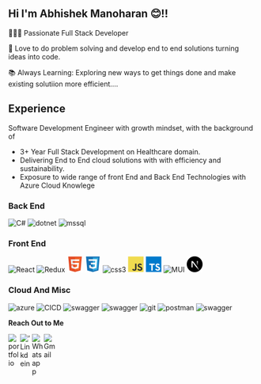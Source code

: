 ## Hi I'm Abhishek Manoharan 😊!!

👨🏽‍💻 Passionate Full Stack Developer
  
🚀 Love to do problem solving and develop end to end solutions turning ideas into code.

📚 Always Learning:
Exploring new ways to get things done and make existing solutiion more efficient....

## Experience
Software Development Engineer with growth mindset, with the background of
  - 3+ Year Full Stack Development on Healthcare domain.
  - Delivering End to End cloud solutions with with efficiency and sustainability.
  - Exposure to wide range of front End and Back End Technologies with Azure Cloud Knowlege 
       
### Back End

<p align="left">
   <img src="https://user-images.githubusercontent.com/25181517/121405384-444d7300-c95d-11eb-959f-913020d3bf90.png" alt="C#" width="32" height="32"/>
   <img src="https://user-images.githubusercontent.com/25181517/121405754-b4f48f80-c95d-11eb-8893-fc325bde617f.png" alt="dotnet" width="32" height="32"/>
  <img src="https://github.com/marwin1991/profile-technology-icons/assets/19180175/3b371807-db7c-45b4-8720-c0cfc901680a" alt="mssql" width="32" height="32"/>
</p>

### Front End

<p align="left">
   <img src="https://user-images.githubusercontent.com/25181517/183897015-94a058a6-b86e-4e42-a37f-bf92061753e5.png" alt="React" width="32" height="32"/>
   <img src="https://user-images.githubusercontent.com/25181517/187896150-cc1dcb12-d490-445c-8e4d-1275cd2388d6.png" alt="Redux" width="32" height="32"/>
  <img src="https://raw.githubusercontent.com/devicons/devicon/master/icons/html5/html5-original.svg" alt="html5" width="32" height="32"/>
  <img src="https://raw.githubusercontent.com/devicons/devicon/master/icons/css3/css3-original.svg" alt="css3" width="32" height="32"/>
  <img src="https://user-images.githubusercontent.com/25181517/183890595-779a7e64-3f43-4634-bad2-eceef4e80268.png"  alt="css3" width="32" height="32" />
  <img src="https://raw.githubusercontent.com/devicons/devicon/master/icons/javascript/javascript-original.svg" alt="javascript" width="32" height="32"/>
  <img src="https://raw.githubusercontent.com/devicons/devicon/master/icons/typescript/typescript-original.svg" alt="typescript" width="32" height="32"/>
  <img src="https://user-images.githubusercontent.com/25181517/189716630-fe6c084c-6c66-43af-aa49-64c8aea4a5c2.png" alt="MUI" width="32" height="32"/>
  <img src="https://raw.githubusercontent.com/devicons/devicon/master/icons/nextjs/nextjs-original.svg" alt="nextjs" width="32" height="32"/>

</p>

### Cloud And Misc

<p align="left">
   <img src="https://user-images.githubusercontent.com/25181517/183911544-95ad6ba7-09bf-4040-ac44-0adafedb9616.png" alt="azure" width="32" height="32"/>
  <img src="https://user-images.githubusercontent.com/25181517/183868728-b2e11072-00a5-47e2-8a4e-4ebbb2b8c554.png" alt="CICD" width="32" height="32"/>   
  <img src="https://user-images.githubusercontent.com/25181517/117207330-263ba280-adf4-11eb-9b97-0ac5b40bc3be.png" alt="swagger" width="32" height="32"/>
  <img src="https://user-images.githubusercontent.com/25181517/182534006-037f08b5-8e7b-4e5f-96b6-5d2a5558fa85.png" alt="swagger" width="32" height="32"/>
  
  <img src="https://user-images.githubusercontent.com/25181517/192108372-f71d70ac-7ae6-4c0d-8395-51d8870c2ef0.png" alt="git" width="32" height="32"/>
  <img src="https://user-images.githubusercontent.com/25181517/192109061-e138ca71-337c-4019-8d42-4792fdaa7128.png" alt="postman" width="32" height="32"/> 
  <img src="https://user-images.githubusercontent.com/25181517/186711335-a3729606-5a78-4496-9a36-06efcc74f800.png" alt="swagger" width="32" height="32"/>


</p>


**Reach Out to Me**

<a href="https://abhishekmano.github.io" target="_blank">
  <img align="left" alt="portfolio" width="24px" src="https://cdn.jsdelivr.net/npm/simple-icons@v3/icons/github.svg" />
</a>
<a href="https://linkedin.com/in/abhishek-mano">
  <img align="left" alt="'Linkdein" width="24px" src="https://cdn.jsdelivr.net/npm/simple-icons@v3/icons/linkedin.svg" />
</a>

<a href="https://wa.me/+8891410500">
  <img align="left" alt="Whatsapp" width="24px" src="https://cdn.jsdelivr.net/npm/simple-icons@v3/icons/whatsapp.svg" />
</a>

<a href="mailto:abhishekmanoharan1999@gmail.com">
  <img align="left" alt="Gmail" width="24px" src="https://cdn.jsdelivr.net/npm/simple-icons@v3/icons/gmail.svg" />
</a>
